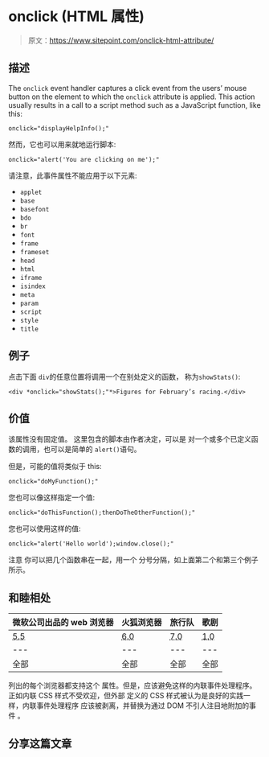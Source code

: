 # onclick (HTML 属性)

> 原文：<https://www.sitepoint.com/onclick-html-attribute/>

## 描述

The
`onclick` event handler captures a click event from
the users’ mouse button on the element to which the
`onclick` attribute is applied. This action usually
results in a call to a script method such as a JavaScript function, like
this:

```
onclick="displayHelpInfo();"
```

然而，它也可以用来就地运行脚本:

```
onclick="alert('You are clicking on me');"
```

请注意，此事件属性不能应用于以下元素:

*   `applet`
*   `base`
*   `basefont`
*   `bdo`
*   `br`
*   `font`
*   `frame`
*   `frameset`
*   `head`
*   `html`
*   `iframe`
*   `isindex`
*   `meta`
*   `param`
*   `script`
*   `style`
*   `title`

## 例子

点击下面
`div`的任意位置将调用一个在别处定义的函数，
称为`showStats()`:

```
<div *onclick="showStats();"*>Figures for February’s racing.</div>
```

## 价值

该属性没有固定值。
这里包含的脚本由作者决定，可以是
对一个或多个已定义函数的调用，也可以是简单的
`alert()`语句。

但是，可能的值将类似于
this:

```
onclick="doMyFunction();"
```

您也可以像这样指定一个值:

```
onclick="doThisFunction();thenDoTheOtherFunction();"
```

您也可以使用这样的值:

```
onclick="alert('Hello world');window.close();"
```

注意
你可以把几个函数串在一起，用一个
分号分隔，如上面第二个和第三个例子
所示。

## 和睦相处

| 微软公司出品的 web 浏览器 | 火狐浏览器 | 旅行队 | 歌剧 |
| --- | --- | --- | --- |
| <abbr title="Internet Explorer 5.5">5.5</abbr> | <abbr title="Internet Explorer 6.0">6.0</abbr> | <abbr title="Internet Explorer 7.0">7.0</abbr> | <abbr title="Firefox 1.0">1.0</abbr> | <abbr title="Firefox 1.5">1.5</abbr> | <abbr title="Firefox 2.0">2.0</abbr> | <abbr title="Safari 1.3">1.3</abbr> | <abbr title="Safari 2.0">2.0</abbr> | <abbr title="Safari 3.0">3.0</abbr> | <abbr title="Opera 9.2">9.2</abbr> | <abbr title="Opera 9.5">9.5</abbr> |
| --- | --- | --- | --- | --- | --- | --- | --- | --- | --- | --- |
| 全部 | 全部 | 全部 | 全部 | 全部 | 全部 | 全部 | 全部 | 全部 | 全部 | 全部 |

列出的每个浏览器都支持这个
属性。但是，应该避免这样的内联事件处理程序。
正如内联 CSS 样式不受欢迎，但外部
定义的 CSS 样式被认为是良好的实践一样，内联事件处理程序
应该被剥离，并替换为通过 DOM 不引人注目地附加的事件
。

## 分享这篇文章